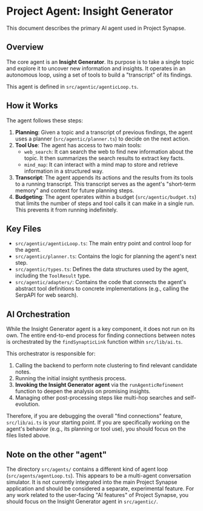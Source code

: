 # Project Agent: Insight Generator

This document describes the primary AI agent used in Project Synapse.

## Overview

The core agent is an **Insight Generator**. Its purpose is to take a single topic and explore it to uncover new information and insights. It operates in an autonomous loop, using a set of tools to build a "transcript" of its findings.

This agent is defined in `src/agentic/agenticLoop.ts`.

## How it Works

The agent follows these steps:

1.  **Planning**: Given a topic and a transcript of previous findings, the agent uses a planner (`src/agentic/planner.ts`) to decide on the next action.
2.  **Tool Use**: The agent has access to two main tools:
    *   `web_search`: It can search the web to find new information about the topic. It then summarizes the search results to extract key facts.
    *   `mind_map`: It can interact with a mind map to store and retrieve information in a structured way.
3.  **Transcript**: The agent appends its actions and the results from its tools to a running transcript. This transcript serves as the agent's "short-term memory" and context for future planning steps.
4.  **Budgeting**: The agent operates within a budget (`src/agentic/budget.ts`) that limits the number of steps and tool calls it can make in a single run. This prevents it from running indefinitely.

## Key Files

*   `src/agentic/agenticLoop.ts`: The main entry point and control loop for the agent.
*   `src/agentic/planner.ts`: Contains the logic for planning the agent's next step.
*   `src/agentic/types.ts`: Defines the data structures used by the agent, including the `ToolResult` type.
*   `src/agentic/adapters/`: Contains the code that connects the agent's abstract tool definitions to concrete implementations (e.g., calling the SerpAPI for web search).

## AI Orchestration

While the Insight Generator agent is a key component, it does not run on its own. The entire end-to-end process for finding connections between notes is orchestrated by the `findSynapticLink` function within `src/lib/ai.ts`.

This orchestrator is responsible for:
1.  Calling the backend to perform note clustering to find relevant candidate notes.
2.  Running the initial insight synthesis process.
3.  **Invoking the Insight Generator agent** via the `runAgenticRefinement` function to deepen the analysis on promising insights.
4.  Managing other post-processing steps like multi-hop searches and self-evolution.

Therefore, if you are debugging the overall "find connections" feature, `src/lib/ai.ts` is your starting point. If you are specifically working on the agent's behavior (e.g., its planning or tool use), you should focus on the files listed above.

## Note on the other "agent"

The directory `src/agents/` contains a different kind of agent loop (`src/agents/agentLoop.ts`). This appears to be a multi-agent conversation simulator. It is not currently integrated into the main Project Synapse application and should be considered a separate, experimental feature. For any work related to the user-facing "AI features" of Project Synapse, you should focus on the Insight Generator agent in `src/agentic/`.
